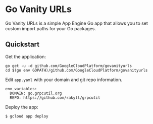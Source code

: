 # Go Vanity URLs

Go Vanity URLs is a simple App Engine Go app that allows you
to set custom import paths for your Go packages.

## Quickstart

Get the application:
```
go get -u -d github.com/GoogleCloudPlatform/govanityurls
cd $(go env GOPATH)/github.com/GoogleCloudPlatform/govanityurls
```

Edit `app.yaml` with your domain and git repo information.

```
env_variables:
  DOMAIN: go.grpcutil.org
  REPO: https://github.com/rakyll/grpcutil
```

Deploy the app:

```
$ gcloud app deploy
```
